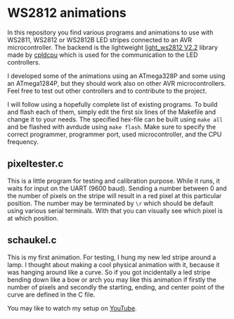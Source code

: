 WS2812 animations
=================

In this repository you find various programs and animations to use with WS2811, WS2812 or WS2812B LED stripes connected to an AVR microcontroller.
The backend is the lightweight [light_ws2812 V2.2](https://github.com/cpldcpu/light_ws2812/tree/master/light_ws2812_AVR) library made by [cpldcpu](https://github.com/cpldcpu) which is used for the communication to the LED controllers.

I developed some of the animations using an ATmega328P and some using an ATmega1284P, but they should work also on other AVR microcontrollers.
Feel free to test out other controllers and to contribute to the project.

I will follow using a hopefully complete list of existing programs. To build and flash each of them, simply edit the first six lines of the Makefile and change it to your needs.
The specified hex-file can be built using `make all` and be flashed with avrdude using `make flash`. Make sure to specify the correct programmer, programmer port, used microcontroller, and the CPU frequency.

pixeltester.c
-------------

This is a little program for testing and calibration purpose.
While it runs, it waits for input on the UART (9600 baud). Sending a number between 0 and the number of pixels on the stripe will result in a red pixel at this particular position. The number may be terminated by `\r` which should be default using various serial terminals.
With that you can visually see which pixel is at which position.

schaukel.c
----------

This is my first animation. For testing, I hung my new led stripe around a lamp.
I thought about making a cool physical animation with it, because it was hanging around like a curve.
So if you got incidentally a led stripe bending down like a bow or arch you may like this animation if firstly the number of pixels and secondly the starting, ending, and center point of the curve are defined in the C file.

You may like to watch my setup on [YouTube](http://youtu.be/bFX1fudH1B0).

